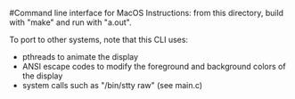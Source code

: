 #Command line interface for MacOS
Instructions: from this directory, build with "make" and run with "a.out".

To port to other systems, note that this CLI uses:
* pthreads to animate the display
* ANSI escape codes to modify the foreground and background colors of the display
* system calls such as "/bin/stty raw" (see main.c)
